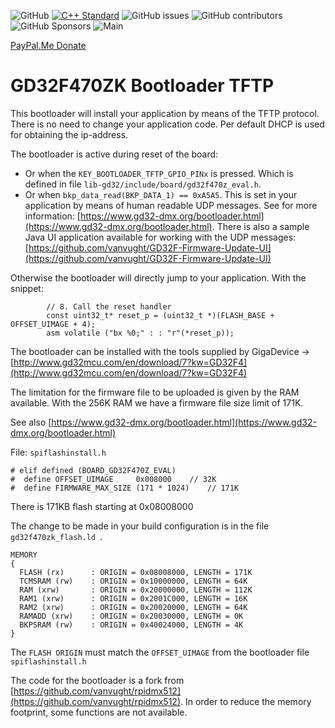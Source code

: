 ![GitHub](https://img.shields.io/github/license/vanvught/GD32F470Z-EVAL-board-Bootloader-TFTP)
[![C++ Standard](https://img.shields.io/badge/C%2B%2B-11-blue.svg)](https://img.shields.io/badge/C%2B%2B-11%-blue.svg)
![GitHub issues](https://img.shields.io/github/issues-raw/vanvught/GD32F470Z-EVAL-board-Bootloader-TFTP)
![GitHub contributors](https://img.shields.io/github/contributors/vanvught/GD32F470Z-EVAL-board-Bootloader-TFTP)
![GitHub Sponsors](https://img.shields.io/github/sponsors/vanvught)
![Main](https://github.com/vanvught/GD32F470Z-EVAL-board-Bootloader-TFTP/actions/workflows/c-cpp.yml/badge.svg?branch=main)

[PayPal.Me Donate](https://paypal.me/AvanVught?locale.x=nl_NL)

# GD32F470ZK Bootloader TFTP

This bootloader will install your application by means of the TFTP protocol. There is no need to change your application code. 
Per default DHCP is used for obtaining the ip-address.

The bootloader is active during reset of the board:

* Or when the `KEY_BOOTLOADER_TFTP_GPIO_PINx` is pressed. Which is defined in file `lib-gd32/include/board/gd32f470z_eval.h`. 
* Or when `bkp_data_read(BKP_DATA_1) == 0xA5A5`. This is set in your application by means of human readable UDP messages. See for more information: [https://www.gd32-dmx.org/bootloader.html](https://www.gd32-dmx.org/bootloader.html). There is also a sample Java UI application available for working with the UDP messages: [https://github.com/vanvught/GD32F-Firmware-Update-UI](https://github.com/vanvught/GD32F-Firmware-Update-UI)

Otherwise the bootloader will directly jump to your application. With the snippet: 

	    	// 8. Call the reset handler
	    	const uint32_t* reset_p = (uint32_t *)(FLASH_BASE + OFFSET_UIMAGE + 4);
	    	asm volatile ("bx %0;" : : "r"(*reset_p));

The bootloader can be installed with the tools supplied by GigaDevice -> [http://www.gd32mcu.com/en/download/7?kw=GD32F4](http://www.gd32mcu.com/en/download/7?kw=GD32F4)

The limitation for the firmware file to be uploaded is given by the RAM available. With the 256K RAM we have a firmware file size limit of 171K. 

See also [https://www.gd32-dmx.org/bootloader.html](https://www.gd32-dmx.org/bootloader.html)

File: `spiflashinstall.h`

	# elif defined (BOARD_GD32F470Z_EVAL)
	#  define OFFSET_UIMAGE		0x008000	// 32K
	#  define FIRMWARE_MAX_SIZE (171 * 1024)	// 171K

There is 171KB flash starting at 0x08008000

The change to be made in your build configuration is in the file `gd32f470zk_flash.ld `. 

	MEMORY
	{
	  FLASH (rx)      : ORIGIN = 0x08008000, LENGTH = 171K
	  TCMSRAM (rw)    : ORIGIN = 0x10000000, LENGTH = 64K
	  RAM (xrw)       : ORIGIN = 0x20000000, LENGTH = 112K
	  RAM1 (xrw)      : ORIGIN = 0x2001C000, LENGTH = 16K
	  RAM2 (xrw)      : ORIGIN = 0x20020000, LENGTH = 64K
	  RAMADD (xrw)    : ORIGIN = 0x20030000, LENGTH = 0K
	  BKPSRAM (rw)    : ORIGIN = 0x40024000, LENGTH = 4K
	}

The `FLASH ORIGIN` must match the `OFFSET_UIMAGE` from the bootloader file `spiflashinstall.h`

The code for the bootloader is a fork from [https://github.com/vanvught/rpidmx512](https://github.com/vanvught/rpidmx512). In order to reduce the memory footprint, some functions are not available.